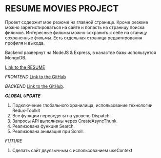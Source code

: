 # RESUME MOVIES PROJECT

Проект содержит мое резюме на главной странице. Кроме резюме можно зарегистироваться на сайте и попасть на страницу поиска фильмов. Интересные фильмы можно сохранить к себе на станицу сохраненные фильмы. Есть отдельная страница редактирования профиля и выхода.

Backend развернут на NodeJS & Express, в качастве базы используется MongoDB.

[Link to the RESUME](https://pavel-khokhlov.github.io/resume-frontend/)

*FRONTEND*
[Link to the GitHub](https://github.com/Pavel-Khokhlov/resume-frontend)

*BACKEND*
[Link to the GitHub](https://github.com/Pavel-Khokhlov/resume-api).

***GLOBAL UPDATE***
1. Подключение глобального хранилища, использование технологии Redux-Toolkit
2. Все функции переведены на уровень Dispatch.
3. Запросы API выполнены через CreateAsyncThunk.
4. Реализована функция Search.
5. Реализована анимация при Scroll.

*FUTURE*
1. Сделать сайт двуязычным с использованием useContext

